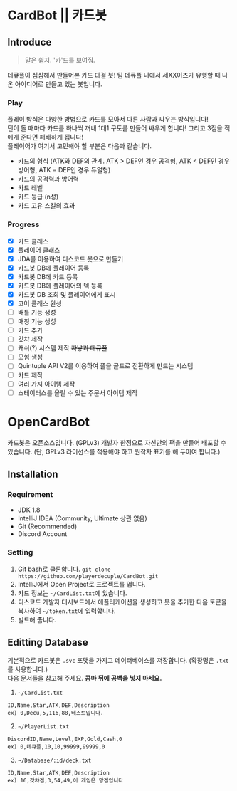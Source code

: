 # CardBot || 카드봇

## Introduce
> 말은 쉽지. '카'드를 보여줘.

데큐플이 심심해서 만들어본 카드 대결 봇! 팀 데큐플 내에서 세XX이츠가 유행할 때 나온 아이디어로 만들고 있는 봇입니다.

### Play
플레이 방식은 다양한 방법으로 카드를 모아서 다른 사람과 싸우는 방식입니다!  
턴이 돌 때마다 카드를 하나씩 꺼내 1대1 구도를 만들어 싸우게 합니다! 그리고 3점을 적에게 준다면 패배하게 됩니다!  
플레이어가 여기서 고민해야 할 부분은 다음과 같습니다.
 * 카드의 형식 (ATK와 DEF의 관계. ATK > DEF인 경우 공격형, ATK < DEF인 경우 방어형, ATK = DEF인 경우 듀얼형)
 * 카드의 공격력과 방어력
 * 카드 레벨
 * 카드 등급 (n성)
 * 카드 고유 스킬의 효과

### Progress
 - [x] 카드 클래스
 - [x] 플레이어 클래스
 - [x] JDA를 이용하여 디스코드 봇으로 만들기
 - [x] 카드봇 DB에 플레이어 등록
 - [x] 카드봇 DB에 카드 등록
 - [x] 카드봇 DB에 플레이어의 덱 등록
 - [x] 카드봇 DB 조회 및 플레이어에게 표시
 - [x] 코어 클래스 완성
 - [ ] 배틀 기능 생성
 - [ ] 매칭 기능 생성
 - [ ] 카드 추가
 - [ ] 갓챠 제작
 - [ ] 캐쉬(?) 시스템 제작 ~~자낳괴 데큐플~~
 - [ ] 모험 생성
 - [ ] Quintuple API V2를 이용하여 플을 골드로 전환하게 만드는 시스템
 - [ ] 카드 제작
 - [ ] 여러 가지 아이템 제작
 - [ ] 스테이터스를 올릴 수 있는 주문서 아이템 제작
 
# OpenCardBot
카드봇은 오픈소스입니다. (GPLv3) 개발자 한정으로 자신만의 팩을 만들어 배포할 수 있습니다. (단, GPLv3 라이선스를 적용해야 하고 원작자 표기를 해 두어여 합니다.)

## Installation

### Requirement
 * JDK 1.8
 * IntelliJ IDEA (Community, Ultimate 상관 없음)
 * Git (Recommended)
 * Discord Account
 
### Setting
1. Git bash로 클론합니다.
```git clone https://github.com/playerdecuple/CardBot.git```
2. IntelliJ에서 Open Project로 프로젝트를 엽니다.
3. 카드 정보는 `~/CardList.txt`에 있습니다.
4. 디스코드 개발자 대시보드에서 애플리케이션을 생성하고 봇을 추가한 다음 토큰을 복사하여 `~/token.txt`에 입력합니다.
5. 빌드해 줍니다.

## Editting Database
기본적으로 카드봇은 `.svc` 포맷을 가지고 데이터베이스를 저장합니다. (확장명은 `.txt`를 사용합니다.)  
다음 문서들을 참고해 주세요. **콤마 뒤에 공백을 넣지 마세요.**

1. `~/CardList.txt`
```
ID,Name,Star,ATK,DEF,Description
ex) 0,Decu,5,116,88,테스트입니다.
```

2. `~/PlayerList.txt`
```
DiscordID,Name,Level,EXP,Gold,Cash,0
ex) 0,데큐플,10,10,99999,99999,0
```

3. `~/Database/:id/deck.txt`
```
ID,Name,Star,ATK,DEF,Description
ex) 16,갓챠겜,3,54,49,이 게임은 망겜입니다
```
